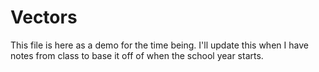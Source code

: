 # Vectors

This file is here as a demo for the time being. I'll update this when I have
notes from class to base it off of when the school year starts.

